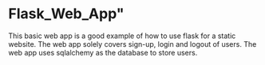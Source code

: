 # Flask_Web_App"
This basic web app is a good example of how to use flask for a static website.
The web app solely covers sign-up, login and logout of users.
The web app uses sqlalchemy as the database to store users.

